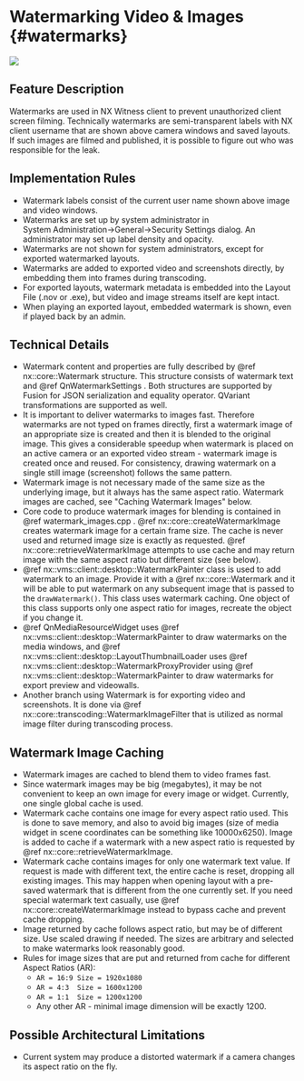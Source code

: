 # Watermarking Video & Images {#watermarks}

![](images/watermark.png)

## Feature Description 
Watermarks are used in NX Witness client to prevent unauthorized client screen filming. Technically watermarks are semi-transparent labels with NX client username that are shown above camera windows and saved layouts. If such images are filmed and published, it is possible to figure out who was responsible for the leak.

## Implementation Rules
- Watermark labels consist of the current user name shown above image and video windows. 
- Watermarks are set up by system administrator in System Administration->General->Security Settings dialog. An administrator may set up label density and opacity.
- Watermarks are not shown for system administrators, except for exported watermarked layouts.
- Watermarks are added to exported video and screenshots directly, by embedding them into frames  during transcoding.
- For exported layouts, watermark metadata is embedded into the Layout File (.nov or .exe), but video and image streams itself are kept intact.
- When playing an exported layout, embedded watermark is shown, even if played back by an admin.

## Technical Details
- Watermark content and properties are fully described by @ref nx::core::Watermark structure.
This structure consists of watermark text and @ref QnWatermarkSettings . Both structures are supported by Fusion for JSON serialization and equality operator. QVariant transformations are supported as well.
- It is important to deliver watermarks to images fast. Therefore watermarks are not typed on frames directly, first a watermark image of an appropriate size is created and then it is blended to the original image. This gives a considerable speedup when watermark is placed on an active camera or an exported video stream - watermark image is created once and reused. For consistency, drawing watermark on a single still image (screenshot) follows the same pattern.
- Watermark image is not necessary made of the same size as the underlying image, but it always has the same aspect ratio. Watermark images are cached, see "Caching Watermark Images" below.
- Core code to produce watermark images for blending is contained in @ref watermark_images.cpp . @ref nx::core::createWatermarkImage creates watermark image for a certain frame size. The cache is never used and returned image size is exactly as requested. @ref nx::core::retrieveWatermarkImage attempts to use cache and may return image with the same aspect ratio but different size (see below).
- @ref nx::vms::client::desktop::WatermarkPainter class is used to add watermark to an image. Provide it with a @ref nx::core::Watermark and it will be able to put watermark on any subsequent image that is passed to the `drawWatermark()`. This class uses watermark caching. One object of this class supports only one aspect ratio for images, recreate the object if you change it. 
- @ref QnMediaResourceWidget uses @ref nx::vms::client::desktop::WatermarkPainter to draw watermarks on the media windows, and @ref nx::vms::client::desktop::LayoutThumbnailLoader uses @ref nx::vms::client::desktop::WatermarkProxyProvider using @ref nx::vms::client::desktop::WatermarkPainter to draw watermarks for export preview and videowalls.
- Another branch using Watermark is for exporting video and screenshots. It is done via @ref nx::core::transcoding::WatermarkImageFilter that is utilized as normal image filter during transcoding process. 

## Watermark Image Caching 
- Watermark images are cached to blend them to video frames fast. 
- Since watermark images may be big (megabytes), it may be not convenient to keep an own image for every image or widget. Currently, one single global cache is used. 
- Watermark cache contains one image for every aspect ratio used. This is done to save memory, and also to avoid big images (size of media widget in scene coordinates can be something like 10000x6250). Image is added to cache if a watermark with a new aspect ratio is requested by @ref nx::core::retrieveWatermarkImage. 
- Watermark cache contains images for only one watermark text value. If request is made with different text, the entire cache is reset, dropping all existing images. This may happen when opening layout with a pre-saved watermark that is different from the one currently set. If you need special watermark text casually, use @ref nx::core::createWatermarkImage instead to bypass cache and prevent cache dropping.
- Image returned by cache follows aspect ratio, but may be of different size. Use scaled drawing if needed. The sizes are arbitrary and selected to make watermarks look reasonably good.
- Rules for image sizes that are put and returned from cache for different Aspect Ratios (AR):
  - `AR = 16:9 Size = 1920x1080`
  - `AR = 4:3  Size = 1600x1200`
  - `AR = 1:1  Size = 1200x1200`
  - Any other AR - minimal image dimension will be exactly 1200.

## Possible Architectural Limitations
- Current system may produce a distorted watermark if a camera changes its aspect ratio on the fly.






